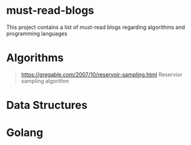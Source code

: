 # must-read-blogs
This project contains a list of must-read blogs regarding algorithms and programming languages


# Algorithms
> https://gregable.com/2007/10/reservoir-sampling.html Reservior sampling algorithm

# Data Structures


# Golang

